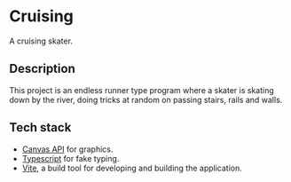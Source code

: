 # Cruising
A cruising skater. 

## Description
This project is an endless runner type program where a skater is skating down by the river, doing tricks at random on passing stairs, rails and walls.  

## Tech stack
- [Canvas API](https://developer.mozilla.org/en-US/docs/Web/API/Canvas_API) for graphics.
- [Typescript](https://www.typescriptlang.org/) for fake typing.
- [Vite](https://vite.dev/), a build tool for developing and building the application.